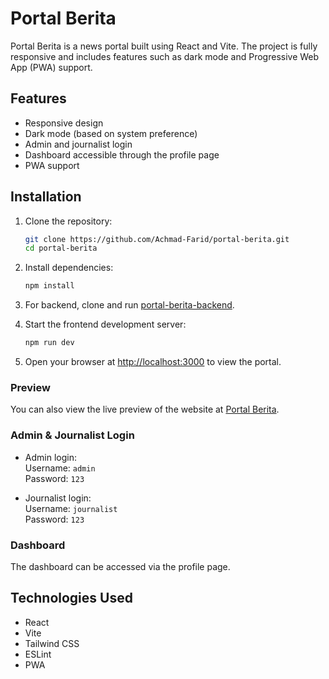 # Portal Berita

Portal Berita is a news portal built using React and Vite. The project is fully responsive and includes features such as dark mode and Progressive Web App (PWA) support.

## Features
- Responsive design
- Dark mode (based on system preference)
- Admin and journalist login
- Dashboard accessible through the profile page
- PWA support

## Installation

1. Clone the repository:
    ```bash
    git clone https://github.com/Achmad-Farid/portal-berita.git
    cd portal-berita
    ```

2. Install dependencies:
    ```bash
    npm install
    ```

3. For backend, clone and run [portal-berita-backend](https://github.com/Achmad-Farid/portal-berita-backend).

4. Start the frontend development server:
    ```bash
    npm run dev
    ```

5. Open your browser at [http://localhost:3000](http://localhost:3000) to view the portal.

### Preview

You can also view the live preview of the website at [Portal Berita](https://portal-berita-wh1t.vercel.app/).

### Admin & Journalist Login

- Admin login:  
  Username: `admin`  
  Password: `123`

- Journalist login:  
  Username: `journalist`  
  Password: `123`

### Dashboard
The dashboard can be accessed via the profile page.

## Technologies Used
- React
- Vite
- Tailwind CSS
- ESLint
- PWA
